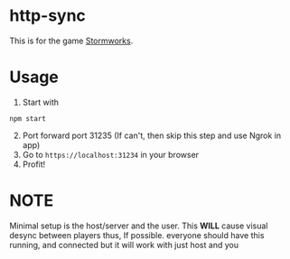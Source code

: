 # http-sync
This is for the game [Stormworks](https://store.steampowered.com/app/573090/).


# Usage

1) Start with
```
npm start
```
2) Port forward port 31235 (If can't, then skip this step and use Ngrok in app)
3) Go to `https://localhost:31234` in your browser
4) Profit!

# NOTE
Minimal setup is the host/server and the user. This **WILL** cause visual desync between players thus, If possible. everyone should have this running, and connected but it will work with just host and you

